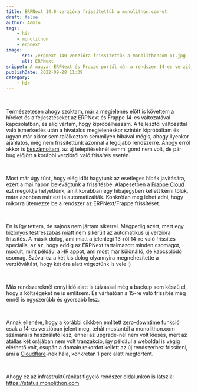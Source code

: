 ```yaml
---
title: ERPNext 14.0 verzióra frissítettük a monolithon.com-ot
draft: false
author: Admin
tags:
    - hír
    - monolithon
    - erpnext
image:
      src: /erpnext-140-verzióra-frissítettük-a-monolithoncom-ot.jpg
      alt: ERPNext
snippet: A magyar ERPNext és Frappe portál már a rendszer 14-es verzióján fut.
publishDate: 2022-09-28 11:39
category:
    - hír
---
```

<p><br></p><p>Természetesen ahogy szoktam, már a megjelenés előtt is követtem a híreket és a fejlesztéseket az ERPNext és Frappe 14-es változatával kapcsolatban, és alig vártam, hogy kipróbálhassam. A fejlesztői változattal való ismerkedés után a hivatalos megjelenéskor szintén kipróbáltam és ugyan már akkor sem találkoztam semmilyen hibával mégis, ahogy ilyenkor ajánlatos, még nem frissítettünk azonnal a legújabb rendszerre. Ahogy erről akkor is <a href="https://www.monolithon.com/blog/hirek/erpnext-14-megjelen%C3%A9s" rel="noopener noreferrer">beszámoltam</a>, az új telepítéseknél semmi gond nem volt, de pár bug előjött a korábbi verzióról való frissítés esetén.</p><p><br></p><p>Most már úgy tűnt, hogy elég időt hagytunk az esetleges hibák javítására, ezért a mai napon belevágtunk a frissítésbe. Alapesetben a <a href="https://frappecloud.com/dashboard/signup?referrer=b411e290" rel="noopener noreferrer">Frappe Cloud</a> ezt megoldja helyettünk, amit korábban egy hibajegyben kellett kérni tőlük, mára azonban már ezt is automatizálták. Konkrétan meg lehet adni, hogy mikorra ütemezze be a rendszer az ERPNext/Frappe frissítését.</p><p><br></p><p>Én is így tettem, de sajnos nem jártam sikerrel. Mégpedig azért, mert egy bizonyos testreszabás miatt nem sikerült az automatikus új verzióra frissítés. A másik dolog, ami miatt a jelenlegi 13-ról 14-re való frissítés speciális, az az, hogy eddig az ERPNext tartalmazott minden csomagot, modult, mint például a HR appot, ami most már különálló, de kapcsolódó csomag. Szóval ez a két kis dolog olyannyira megnehezítette a verzióváltást, hogy két óra alatt végeztünk is vele :)</p><p><br></p><p>Más rendszereknél ennyi idő alatt is túlzással még a backup sem készü el, hogy a költségeket ne is említsem. És várhatóan a 15-re való frissítés még ennél is egyszerűbb és gyorsabb lesz.</p><p><br></p><p>Annak ellenére, hogy a korábbi cikkben említett <a href="https://www.monolithon.com/blog/hirek/zero-downtime" rel="noopener noreferrer">zero-downtime</a> funkció csak a 14-es verzióban jelent meg, tehát mostantól a monolithon.com számára is használató lesz, ennél az upgrade-nél nem volt kiesés, mert az átállás két órájában nem volt tranzakció, így például a weboldal is végig elérhető volt, csupán a domain rekordot kellett az új rendszerhez frissíteni, ami a <a href="https://www.cloudflare.com/" rel="noopener noreferrer">Cloudflare</a>-nek hála, konkrétan 1 perc alatt megtörtént.</p><p><br></p><p>Ahogy ez az infrastruktúránkat figyelő rendszer oldalunkon is látszik: <a href="https://status.monolithon.com" rel="noopener noreferrer">https://status.monolithon.com</a></p>




